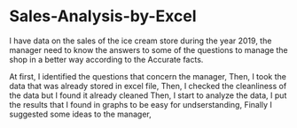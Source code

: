 # Sales-Analysis-by-Excel
I have data on the sales of the ice cream store during the year 2019, the manager 
need to know the answers to some of the questions to manage the shop in a better way according 
to the Accurate facts.

At first, I identified the questions that concern the manager,
Then, I took the data that was already stored in excel file,
Then, I checked the cleanliness of the data but I found it already cleaned
Then, I start to analyze the data,
I put the results that I found in graphs to be easy for undserstanding,
Finally I suggested some ideas to the manager,
